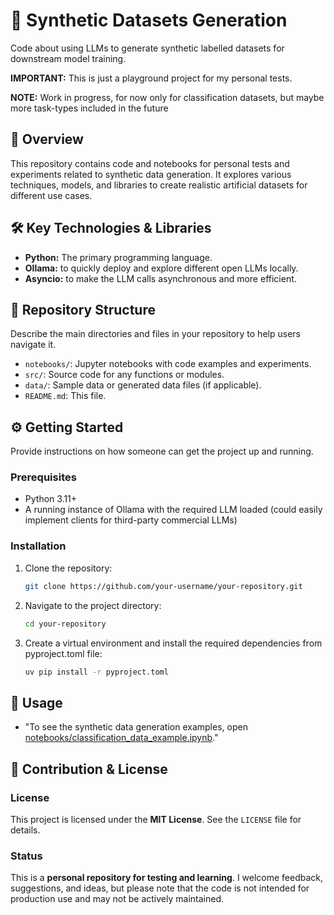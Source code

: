 # 📂 Synthetic Datasets Generation

Code about using LLMs to generate synthetic labelled datasets for downstream model training.

**IMPORTANT:** This is just a playground project for my personal tests.

**NOTE:** Work in progress, for now only for classification datasets, but maybe more task-types included in the future 

## 🚀 Overview


This repository contains code and notebooks for personal tests and experiments related to synthetic data generation. 
It explores various techniques, models, and libraries to create realistic artificial datasets for different use cases.

## 🛠️ Key Technologies & Libraries

  * **Python:** The primary programming language.
  * **Ollama:** to quickly deploy and explore different open LLMs locally.
  * **Asyncio:** to make the LLM calls asynchronous and more efficient.

## 📁 Repository Structure

Describe the main directories and files in your repository to help users navigate it.

  * `notebooks/`: Jupyter notebooks with code examples and experiments.
  * `src/`: Source code for any functions or modules.
  * `data/`: Sample data or generated data files (if applicable).
  * `README.md`: This file.

## ⚙️ Getting Started

Provide instructions on how someone can get the project up and running.

### Prerequisites

  * Python 3.11+
  * A running instance of Ollama with the required LLM loaded 
(could easily implement clients for third-party commercial LLMs)

### Installation

1.  Clone the repository:
    ```bash
    git clone https://github.com/your-username/your-repository.git
    ```
2.  Navigate to the project directory:
    ```bash
    cd your-repository
    ```
3.  Create a virtual environment and install the required dependencies from pyproject.toml file:
    ```bash
    uv pip install -r pyproject.toml
    ```

## 📝 Usage


  * "To see the synthetic data generation examples, open [notebooks/classification_data_example.ipynb](notebooks/classification_data_example.ipynb)."

## 🤝 Contribution & License


### License

This project is licensed under the **MIT License**. See the `LICENSE` file for details.

### Status

This is a **personal repository for testing and learning**. I welcome feedback, suggestions, and ideas, but please note that the code is not intended for production use and may not be actively maintained.